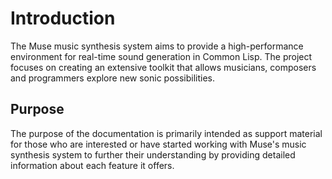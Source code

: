 # Introduction 
The Muse music synthesis system aims to provide a high-performance environment for real-time sound generation in Common Lisp. The project focuses on creating an extensive toolkit that allows musicians, composers and programmers explore new sonic possibilities.
## Purpose
The purpose of the documentation is primarily intended as support material for those who are interested or have started working with Muse's music synthesis system to further their understanding by providing detailed information about each feature it offers.